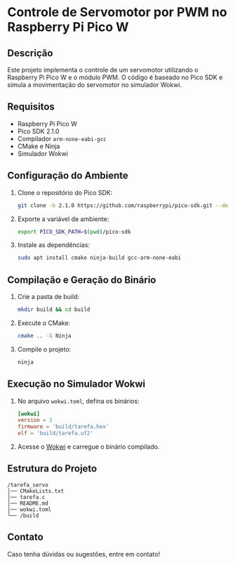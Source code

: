 # Controle de Servomotor por PWM no Raspberry Pi Pico W

## Descrição
Este projeto implementa o controle de um servomotor utilizando o Raspberry Pi Pico W e o módulo PWM. O código é baseado no Pico SDK e simula a movimentação do servomotor no simulador Wokwi.

## Requisitos
- Raspberry Pi Pico W
- Pico SDK 2.1.0
- Compilador `arm-none-eabi-gcc`
- CMake e Ninja
- Simulador Wokwi

## Configuração do Ambiente
1. Clone o repositório do Pico SDK:
   ```sh
   git clone -b 2.1.0 https://github.com/raspberrypi/pico-sdk.git --depth=1
   ```
2. Exporte a variável de ambiente:
   ```sh
   export PICO_SDK_PATH=$(pwd)/pico-sdk
   ```
3. Instale as dependências:
   ```sh
   sudo apt install cmake ninja-build gcc-arm-none-eabi
   ```

## Compilação e Geração do Binário
1. Crie a pasta de build:
   ```sh
   mkdir build && cd build
   ```
2. Execute o CMake:
   ```sh
   cmake .. -G Ninja
   ```
3. Compile o projeto:
   ```sh
   ninja
   ```

## Execução no Simulador Wokwi
1. No arquivo `wokwi.toml`, defina os binários:
   ```toml
   [wokwi]
   version = 1
   firmware = 'build/tarefa.hex'
   elf = 'build/tarefa.uf2'
   ```
2. Acesse o [Wokwi](https://wokwi.com/) e carregue o binário compilado.

## Estrutura do Projeto
```
/tarefa_servo
│── CMakeLists.txt
│── tarefa.c
│── README.md
│── wokwi.toml
└── /build
```

## Contato
Caso tenha dúvidas ou sugestões, entre em contato!
